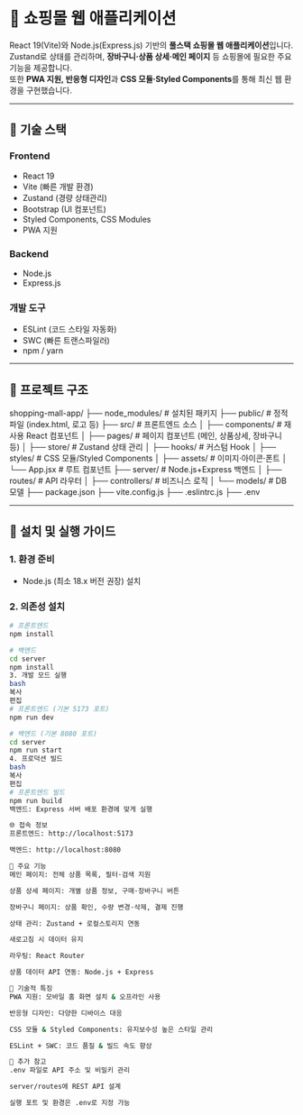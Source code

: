 # 🛒 쇼핑몰 웹 애플리케이션

React 19(Vite)와 Node.js(Express.js) 기반의 **풀스택 쇼핑몰 웹 애플리케이션**입니다.  
Zustand로 상태를 관리하며, **장바구니·상품 상세·메인 페이지** 등 쇼핑몰에 필요한 주요 기능을 제공합니다.  
또한 **PWA 지원, 반응형 디자인**과 **CSS 모듈·Styled Components**를 통해 최신 웹 환경을 구현했습니다.

---

## 📌 기술 스택

### **Frontend**
- React 19
- Vite (빠른 개발 환경)
- Zustand (경량 상태관리)
- Bootstrap (UI 컴포넌트)
- Styled Components, CSS Modules
- PWA 지원

### **Backend**
- Node.js
- Express.js

### **개발 도구**
- ESLint (코드 스타일 자동화)
- SWC (빠른 트랜스파일러)
- npm / yarn

---

## 📂 프로젝트 구조
shopping-mall-app/
├── node_modules/ # 설치된 패키지
├── public/ # 정적 파일 (index.html, 로고 등)
├── src/ # 프론트엔드 소스
│ ├── components/ # 재사용 React 컴포넌트
│ ├── pages/ # 페이지 컴포넌트 (메인, 상품상세, 장바구니 등)
│ ├── store/ # Zustand 상태 관리
│ ├── hooks/ # 커스텀 Hook
│ ├── styles/ # CSS 모듈/Styled Components
│ ├── assets/ # 이미지·아이콘·폰트
│ └── App.jsx # 루트 컴포넌트
├── server/ # Node.js+Express 백엔드
│ ├── routes/ # API 라우터
│ ├── controllers/ # 비즈니스 로직
│ └── models/ # DB 모델
├── package.json
├── vite.config.js
├── .eslintrc.js
├── .env

---

## 🚀 설치 및 실행 가이드

### 1. 환경 준비
- Node.js (최소 18.x 버전 권장) 설치

### 2. 의존성 설치
```bash
# 프론트엔드
npm install

# 백엔드
cd server
npm install
3. 개발 모드 실행
bash
복사
편집
# 프론트엔드 (기본 5173 포트)
npm run dev

# 백엔드 (기본 8080 포트)
cd server
npm run start
4. 프로덕션 빌드
bash
복사
편집
# 프론트엔드 빌드
npm run build
백엔드: Express 서버 배포 환경에 맞게 실행

🌐 접속 정보
프론트엔드: http://localhost:5173

백엔드: http://localhost:8080

📱 주요 기능
메인 페이지: 전체 상품 목록, 필터·검색 지원

상품 상세 페이지: 개별 상품 정보, 구매·장바구니 버튼

장바구니 페이지: 상품 확인, 수량 변경·삭제, 결제 진행

상태 관리: Zustand + 로컬스토리지 연동

새로고침 시 데이터 유지

라우팅: React Router

상품 데이터 API 연동: Node.js + Express

🎨 기술적 특징
PWA 지원: 모바일 홈 화면 설치 & 오프라인 사용

반응형 디자인: 다양한 디바이스 대응

CSS 모듈 & Styled Components: 유지보수성 높은 스타일 관리

ESLint + SWC: 코드 품질 & 빌드 속도 향상

📄 추가 참고
.env 파일로 API 주소 및 비밀키 관리

server/routes에 REST API 설계

실행 포트 및 환경은 .env로 지정 가능


